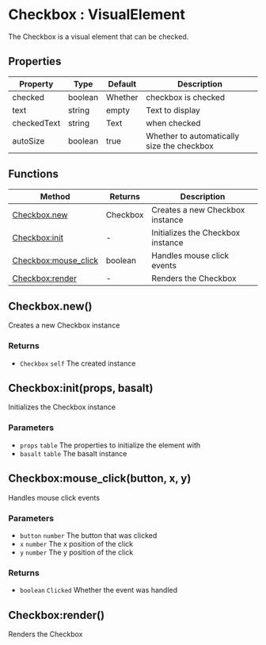 # Checkbox : VisualElement
The Checkbox is a visual element that can be checked.

## Properties

|Property|Type|Default|Description|
|---|---|---|---|
|checked|boolean|Whether|checkbox is checked
|text|string|empty|Text to display
|checkedText|string|Text|when checked
|autoSize|boolean|true|Whether to automatically size the checkbox

## Functions

|Method|Returns|Description|
|---|---|---|
|[Checkbox.new](#Checkbox.new)|Checkbox|Creates a new Checkbox instance
|[Checkbox:init](#Checkbox:init)|-|Initializes the Checkbox instance
|[Checkbox:mouse_click](#Checkbox:mouse_click)|boolean|Handles mouse click events
|[Checkbox:render](#Checkbox:render)|-|Renders the Checkbox


## Checkbox.new()
Creates a new Checkbox instance

### Returns
* `Checkbox` `self` The created instance

## Checkbox:init(props, basalt)
Initializes the Checkbox instance

### Parameters
* `props` `table` The properties to initialize the element with
* `basalt` `table` The basalt instance

## Checkbox:mouse_click(button, x, y)
Handles mouse click events

### Parameters
* `button` `number` The button that was clicked
* `x` `number` The x position of the click
* `y` `number` The y position of the click

### Returns
* `boolean` `Clicked` Whether the event was handled

## Checkbox:render()
Renders the Checkbox


